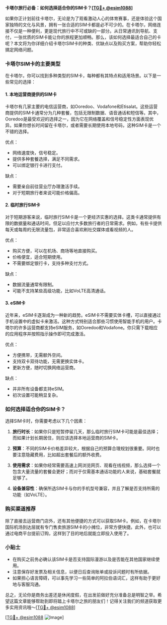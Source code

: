 **卡塔尔旅行必备：如何选择适合你的SIM卡？[[TG💪+ @esim1088](https://t.me/s/esim1088)]**

如果你正计划前往卡塔尔，无论是为了观看激动人心的体育赛事，还是体验这个国家独特的文化与风景，拥有一张合适的SIM卡都是必不可少的。在卡塔尔，网络连接不仅是一种便利，更是现代旅行中不可或缺的一部分。从日常通讯到导航、支付，一张优质的SIM卡能让你的旅程更加顺畅。那么，该如何选择最适合自己的卡呢？本文将为你详细介绍卡塔尔SIM卡的种类、优缺点以及购买方案，帮助你轻松搞定网络问题。

### 卡塔尔SIM卡的主要类型

在卡塔尔，你可以找到多种类型的SIM卡，每种都有其特点和适用场景。以下是一些常见的选择：

#### 1. **本地运营商提供的SIM卡**
卡塔尔有几家主要的电信运营商，如Ooredoo、Vodafone和Etisalat。这些运营商提供的SIM卡通常分为几种套餐，包括无限制数据、语音通话和短信等。其中，Ooredoo是最受欢迎的选择之一，因为它在网络覆盖和信号稳定性方面表现优异。如果你想长时间留在卡塔尔，或者需要长期使用本地号码，这种SIM卡是一个不错的选择。

优点：
- 网络速度快，信号稳定。
- 提供多种套餐选择，满足不同需求。
- 可以绑定银行卡进行支付。

缺点：
- 需要亲自前往营业厅办理激活手续。
- 对于短期旅行者来说可能价格偏高。

#### 2. **临时旅行SIM卡**
对于短期游客来说，临时旅行SIM卡是一个更经济实惠的选择。这类卡通常提供有限的数据量和通话时间，但足以应付大多数旅行者的日常需求。例如，有些卡提供每天或每周的无限流量包，非常适合喜欢刷社交媒体或看视频的人。

优点：
- 购买方便，可以在机场、商场等地直接购买。
- 价格便宜，适合短期使用。
- 不需要绑定银行卡，支持多种支付方式。

缺点：
- 数据流量通常有限制。
- 可能不支持某些高级功能，比如VoLTE高清通话。

#### 3. **eSIM卡**
近年来，eSIM卡逐渐成为一种新的趋势。eSIM卡不需要实体卡槽，可以直接通过手机设置中的虚拟卡来激活。这种方式特别适合那些习惯使用智能手机的用户。卡塔尔的许多运营商都支持eSIM服务，如Ooredoo和Vodafone。你只需下载相应的应用程序并按照指示操作即可完成激活。

优点：
- 方便携带，无需额外空间。
- 支持双卡双待功能，无需更换实体卡。
- 更新方便，随时切换网络运营商。

缺点：
- 并非所有设备都支持eSIM。
- 初次设置可能稍显复杂。

### 如何选择适合你的SIM卡？

选择SIM卡时，你需要考虑以下几个因素：

1. **旅行时长**：如果你只是短暂停留几天，那么临时旅行SIM卡可能是最佳选择；而如果计划长期居住，则应该选择本地运营商的SIM卡。

2. **预算**：不同的SIM卡价格差异较大，根据自己的预算合理规划很重要。同时也要注意隐藏费用，比如超出套餐后的额外收费。

3. **使用需求**：如果你经常需要高速上网浏览网页、观看在线视频，那么选择一个包含大量流量的套餐会更好；而对于仅需基本通话功能的人来说，基础套餐就足够了。

4. **设备兼容性**：确保所选SIM卡与你的手机型号兼容，并且了解是否支持所需的功能（如VoLTE）。

### 购买渠道推荐

除了直接去运营商门店外，还有其他便捷的方式可以获取SIM卡。例如，在卡塔尔国际机场到达层就有专门售卖旅游SIM卡的小摊位，非常方便快捷。此外，也可以通过电商平台提前订购，这样到了目的地后就能立即投入使用了。

### 小贴士

- 在购买之前务必确认该SIM卡是否支持国际漫游以及是否能在其他国家继续使用。
- 注意保存好发票及相关信息，以便日后查询账单或投诉问题时有所依据。
- 如果担心语言障碍，可以事先学习一些简单的阿拉伯语词汇，这样有助于更好地与客服沟通。

总之，无论你是商务出差还是休闲度假，在出发前做好充分准备总是明智之举。希望这篇文章能够帮助到即将踏上卡塔尔之旅的朋友们！记得关注我们的频道获取更多实用资讯哦～[[TG💪+ @esim1088](https://t.me/s/esim1088)]

[[TG💪+ @esim1088](https://t.me/s/esim1088) ![Image](https://i.postimg.cc/4NQfJmqS/Snipaste-2025-05-13-00-14-12.png)]